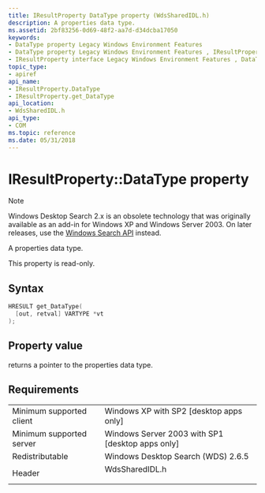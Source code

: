 ```yaml
---
title: IResultProperty DataType property (WdsSharedIDL.h)
description: A properties data type.
ms.assetid: 2bf83256-0d69-48f2-aa7d-d34dcba17050
keywords:
- DataType property Legacy Windows Environment Features
- DataType property Legacy Windows Environment Features , IResultProperty interface
- IResultProperty interface Legacy Windows Environment Features , DataType property
topic_type:
- apiref
api_name:
- IResultProperty.DataType
- IResultProperty.get_DataType
api_location:
- WdsSharedIDL.h
api_type:
- COM
ms.topic: reference
ms.date: 05/31/2018
---
```


# IResultProperty::DataType property

> [!NOTE]
> Windows Desktop Search 2.x is an obsolete technology that was originally available as an add-in for Windows XP and Windows Server 2003. On later releases, use the [Windows Search API](../search/-search-reference-entry-page.md) instead. 

A properties data type.

This property is read-only.

## Syntax


```C++
HRESULT get_DataType(
  [out, retval] VARTYPE *vt
);
```



## Property value

returns a pointer to the properties data type.

## Requirements



|                                     |                                                                                           |
|-------------------------------------|-------------------------------------------------------------------------------------------|
| Minimum supported client<br/> | Windows XP with SP2 \[desktop apps only\]<br/>                                      |
| Minimum supported server<br/> | Windows Server 2003 with SP1 \[desktop apps only\]<br/>                             |
| Redistributable<br/>          | Windows Desktop Search (WDS) 2.6.5<br/>                                             |
| Header<br/>                   | <dl> <dt>WdsSharedIDL.h</dt> </dl> |



 

 






